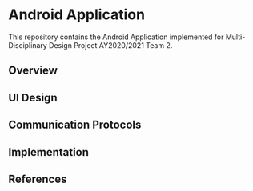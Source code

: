 # Android Application

This repository contains the Android Application implemented for Multi-Disciplinary Design Project AY2020/2021 Team 2.

## Overview

## UI Design

## Communication Protocols

## Implementation

## References